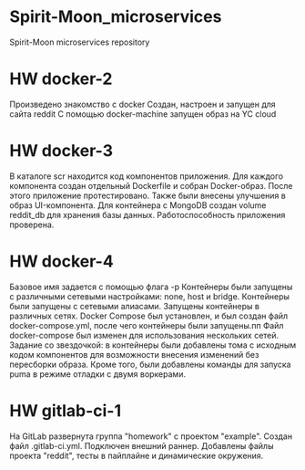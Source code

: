 # Spirit-Moon_microservices
Spirit-Moon microservices repository

# HW docker-2
Произведено знакомство с docker
Создан, настроен и запущен для сайта reddit
С помощью docker-machine запущен образ на YC cloud

# HW docker-3
В каталоге scr находится код компонентов приложения.
Для каждого компонента создан отдельный Dockerfile и собран Docker-образ.
После этого приложение протестировано.
Также были внесены улучшения в образ UI-компонента.
Для контейнера с MongoDB создан volume reddit_db для хранения базы данных.
Работоспособность приложения проверена.

# HW docker-4
Базовое имя задается с помощью флага -p
Контейнеры были запущены с различными сетевыми настройками: none, host и bridge.
Контейнеры были запущены с сетевыми алиасами.
Запущены контейнеры в различных сетях.
Docker Compose был установлен, и был создан файл docker-compose.yml, после чего контейнеры были запущены.пп
Файл docker-compose был изменен для использования нескольких сетей.
Задание со звездочкой: в контейнеры были добавлены тома с исходным кодом компонентов для возможности внесения изменений без пересборки образа. Кроме того, были добавлены команды для запуска puma в режиме отладки с двумя воркерами.

# HW gitlab-ci-1
На GitLab развернута группа "homework" с проектом "example".
Создан файл .gitlab-ci.yml.
Подключен внешний раннер.
Добавлены файлы проекта "reddit", тесты в пайплайне и динамические окружения.
